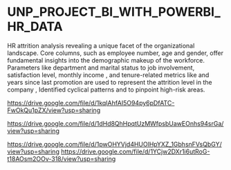 # UNP_PROJECT_BI_WITH_POWERBI_HR_DATA

HR attrition analysis revealing a unique facet of the organizational landscape. Core columns, such as employee number, age and gender, offer fundamental insights into the demographic makeup of the workforce. Parameters like department and marital status to job involvement, satisfaction level, monthly income , and tenure-related metrics like and years since last promotion are used to represent the  attrition level in the company , Identified cyclical patterns and to pinpoint high-risk areas.

https://drive.google.com/file/d/1kqIAhfAI5O94py6pDfATC-FwOkQu1pZX/view?usp=sharing

https://drive.google.com/file/d/1dHd8QhHpqtUzMWfpsbUawEOnhs94srGa/view?usp=sharing

https://drive.google.com/file/d/1pwOHYVjd4HUOlHpYXZ_1GbhsnFVsQbGY/view?usp=sharing
https://drive.google.com/file/d/1YCjw2DXr1i6utRoG-t18AOsm2OOv-318/view?usp=sharing
